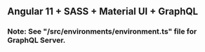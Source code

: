 ## Angular 11 + SASS + Material UI + GraphQL

### Note: See "/src/environments/environment.ts" file for GraphQL Server.